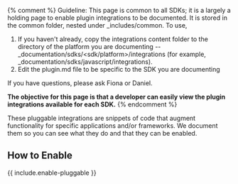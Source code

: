 {% comment %}
Guideline: This page is common to all SDKs; it is a largely a holding page to enable plugin integrations to be documented. It is stored in the common folder, nested under _includes/common. To use, 

1. If you haven't already, copy the integrations content folder to the directory of the platform you are documenting -- _documentation/sdks/<sdk/platform>/integrations (for example, _documentation/sdks/javascript/integrations). 
2. Edit the plugin.md file to be specific to the SDK you are documenting

If you have questions, please ask Fiona or Daniel. 

**The objective for this page is that a developer can easily view the plugin integrations available for each SDK.**
{% endcomment %}

These pluggable integrations are snippets of code that augment functionality for specific applications and/or frameworks. We document them so you can see what they do and that they can be enabled. 

## How to Enable

{{ include.enable-pluggable }}

